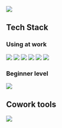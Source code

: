 


<img src="https://capsule-render.vercel.app/api?type=transparent&color=auto&height=300&section=header&text=Ryu Tae Young%20&fontSize=90" />

## Tech Stack
### Using at work
<img src="https://img.shields.io/badge/JAVA-007396?style=flat-square&logo=JAVA&logoColor=white"/>  <img src="https://img.shields.io/badge/SpringBoot-6DB33F?style=flat-square&logo=SpringBoot&logoColor=white"/>
<img src="https://img.shields.io/badge/PostgreSql-4169E1?style=flat-square&logo=PostgreSql&logoColor=white"/>
<img src="https://img.shields.io/badge/Linux-FCC624?style=flat-square&logo=Linux&logoColor=white"/>
<img src="https://img.shields.io/badge/GitLab-FCA121?style=flat-square&logo=GitLab&logoColor=white"/>
<img src="https://img.shields.io/badge/GitHub-181717?style=flat-square&logo=GitHub&logoColor=white"/>

### Beginner level

<img src="https://img.shields.io/badge/Python-3776AB?style=flat-square&logo=Python&logoColor=white"/>

## Cowork tools
<img src="https://img.shields.io/badge/Slack-4A154B?style=flat-square&logo=Slack&logoColor=white"/>
